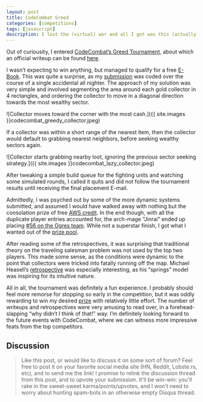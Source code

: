 ```yaml
---
layout: post
title: CodeCombat Greed
categories: [competitions]
tags: [javascript]
description: I lost the (virtual) war and all I got was this (actually pretty neat) E-book.
---
```


Out of curiousity, I entered [CodeCombat’s Greed Tournament](http://codecombat.com/play/ladder/greed), about which an official writeup can be found [here](http://blog.codecombat.com/a-31-trillion-390-billion-statement-programming-war-between-545-wizards).

I wasn’t expecting to win anything, but managed to qualify for a free [E-Book](http://shop.oreilly.com/category/ebooks.do). This was quite a surprise, as my [submission](https://gist.github.com/sunzenshen/69162943e479c78cf86a) was coded over the course of a single accidental all nighter. The approach of my solution was very simple and involved segmenting the area around each gold collector in 4 rectangles, and ordering the collector to move in a diagonal direction towards the most wealthy sector.

![Collector moves toward the corner with the most cash.]({{ site.images }}codecombat_greedy_collector.jpeg)

If a collector was within a short range of the nearest item, then the collector would default to grabbing nearest neighbors, before seeking wealthy sectors again.

![Collector starts grabbing nearby loot, ignoring the previous sector seeking strategy.]({{ site.images }}codecombat_lazy_collector.jpeg)

After tweaking a simple build queue for the fighting units and watching some simulated rounds, I called it quits and did not follow the tournament results until receiving the final placement E-mail.

Admittedly, I was psyched out by some of the more dynamic systems submitted, and assumed I would have walked away with nothing but the consolation prize of free [AWS credit](http://aws.amazon.com/). In the end though, with all the duplicate player entries accounted for, the arch-mage “Jinrai” ended up placing [#56 on the Ogres team](http://codecombat.com/play/ladder/greed#winners). While not a superstar finish, I got what I wanted out of the [prize pool](http://codecombat.com/play/ladder/greed#prizes).

After reading some of the retrospectives, it was surprising that traditional theory on the traveling salesman problem was not used by the top two players. This made some sense, as the conditions were dynamic to the point that collectors were tricked into fatally running off the map. Michael Heasell’s [retrospective](http://michaelheasell.com/blog/2014/06/19/greed-2014-the-road-to-victory/) was especially interesting, as his “springs” model was inspiring for its intuitive nature.

All in all, the tournament was definitely a fun experience. I probably should feel more remorse for stopping so early in the competition, but it was oddly rewarding to win my desired [prize](http://shop.oreilly.com/product/0636920029236.do) with relatively little effort. The number of writeups and retrospectives were very amusing to read over, in a forehead-slapping “why didn’t I think of that!” way. I’m definitely looking forward to the future events with CodeCombat, where we can witness more impressive feats from the top competitors.

Discussion
----------
> Like this post, or would like to discuss it on some sort of forum?
> Feel free to post it on your favorite social media site (HN, Reddit, Lobste.rs, etc), and to send me the link!
> I promise to relink the discussion thread from this post, and to upvote your submission.
> It'll be win-win: you'll rake in the sweet-sweet karma/points/upvotes,
> and I won't need to worry about hunting spam-bots in an otherwise empty Disqus thread.